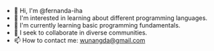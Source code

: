 
- 👋 Hi, I'm @fernanda-iha
- 👀 I'm interested in learning about different programming languages.
- 🌱 I'm currently learning basic programming fundamentals.
- 💞️ I seek to collaborate in diverse communities.
- 📫 How to contact me: wunangda@gmail.com

<!---
fernanda-iha/fernanda-iha is a ✨ special ✨ repository because its `README.md` (this file) appears on your GitHub profile.
You can click the Preview link to take a look at your changes.
--->
